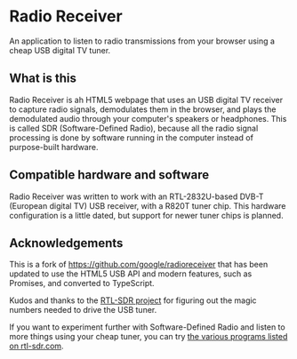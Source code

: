 # Radio Receiver

An application to listen to radio transmissions from your browser using a cheap USB digital TV tuner.

## What is this

Radio Receiver is ah HTML5 webpage that uses an USB digital TV receiver to capture radio signals, demodulates them in the browser, and plays the demodulated audio through your computer's speakers or headphones. This is called SDR (Software-Defined Radio), because all the radio signal processing is done by software running in the computer instead of purpose-built hardware.

## Compatible hardware and software

Radio Receiver was written to work with an RTL-2832U-based DVB-T (European digital TV) USB receiver, with a R820T tuner chip. This hardware configuration is a little dated, but support for newer tuner chips is planned.

## Acknowledgements

This is a fork of https://github.com/google/radioreceiver that has been updated to use the HTML5 USB API and modern features, such as Promises, and converted to TypeScript.

Kudos and thanks to the [RTL-SDR project](http://sdr.osmocom.org/trac/wiki/rtl-sdr) for figuring out the magic numbers needed to drive the USB tuner.

If you want to experiment further with Software-Defined Radio and listen to more things using your cheap tuner, you can try [the various programs listed on rtl-sdr.com](http://www.rtl-sdr.com/big-list-rtl-sdr-supported-software/).
